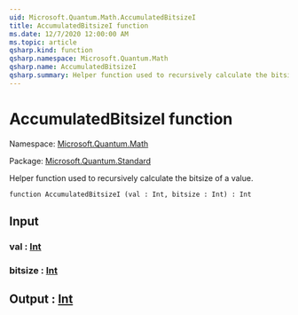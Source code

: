 ```yaml
---
uid: Microsoft.Quantum.Math.AccumulatedBitsizeI
title: AccumulatedBitsizeI function
ms.date: 12/7/2020 12:00:00 AM
ms.topic: article
qsharp.kind: function
qsharp.namespace: Microsoft.Quantum.Math
qsharp.name: AccumulatedBitsizeI
qsharp.summary: Helper function used to recursively calculate the bitsize of a value.
---
```


# AccumulatedBitsizeI function

Namespace: [Microsoft.Quantum.Math](xref:Microsoft.Quantum.Math)

Package: [Microsoft.Quantum.Standard](https://nuget.org/packages/Microsoft.Quantum.Standard)


Helper function used to recursively calculate the bitsize of a value.

```qsharp
function AccumulatedBitsizeI (val : Int, bitsize : Int) : Int
```


## Input

### val : [Int](xref:microsoft.quantum.lang-ref.int)




### bitsize : [Int](xref:microsoft.quantum.lang-ref.int)





## Output : [Int](xref:microsoft.quantum.lang-ref.int)

